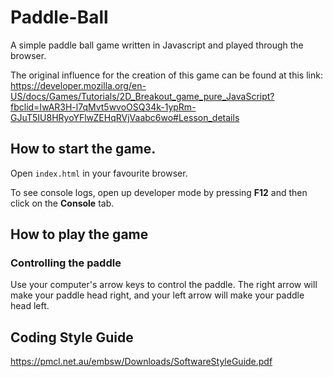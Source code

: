 # Paddle-Ball
A simple paddle ball game written in Javascript and played through the browser.

The original influence for the creation of this game can be found at this link:
https://developer.mozilla.org/en-US/docs/Games/Tutorials/2D_Breakout_game_pure_JavaScript?fbclid=IwAR3H-l7qMvt5wvoOSQ34k-1ypRm-GJuT5IU8HRyoYFlwZEHqRVjVaabc6wo#Lesson_details

## How to start the game.
Open `index.html` in your favourite browser.

To see console logs, open up developer mode by pressing **F12** and then click on the **Console** tab.


## How to play the game

### Controlling the paddle

Use your computer's arrow keys to control the paddle. The right arrow will make your paddle head right, and your left arrow will make your paddle head left.

## Coding Style Guide
https://pmcl.net.au/embsw/Downloads/SoftwareStyleGuide.pdf
